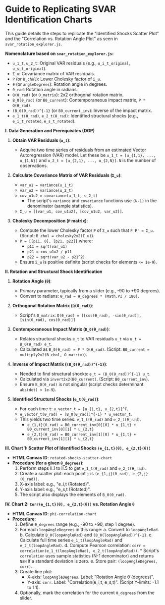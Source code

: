# Guide to Replicating SVAR Identification Charts

This guide details the steps to replicate the "Identified Shocks Scatter Plot" and the "Correlation vs. Rotation Angle Plot" as seen in `svar_rotation_explorer.js`.

**Nomenclature based on `svar_rotation_explorer.js`:**
*   `u_1_t`, `u_2_t`: Original VAR residuals (e.g., `u_i_t_original`, `u_s_t_original`).
*   `Σ_u`: Covariance matrix of VAR residuals.
*   `P` (or `B_chol`): Lower Cholesky factor of `Σ_u`.
*   `θ` (or `angleDegrees`): Rotation angle in degrees.
*   `θ_rad`: Rotation angle in radians.
*   `Q(θ_rad)` (or `O_matrix`): 2x2 orthogonal rotation matrix.
*   `B_0(θ_rad)` (or `B0_current`): Contemporaneous impact matrix, `P * Q(θ_rad)`.
*   `(B_0(θ_rad))^{-1}` (or `B0_current_inv`): Inverse of the impact matrix.
*   `e_1_t(θ_rad)`, `e_2_t(θ_rad)`: Identified structural shocks (e.g., `e_i_t_rotated`, `e_s_t_rotated`).

**I. Data Generation and Prerequisites (DGP)**

1.  **Obtain VAR Residuals (`u_t`)**:
    *   Acquire two time series of residuals from an estimated Vector Autoregression (VAR) model. Let these be `u_1_t = [u_{1,1}, ..., u_{1,N}]` and `u_2_t = [u_{2,1}, ..., u_{2,N}]`. `N` is the number of observations.

2.  **Calculate Covariance Matrix of VAR Residuals (`Σ_u`)**:
    *   `var_u1 = variance(u_1_t)`
    *   `var_u2 = variance(u_2_t)`
    *   `cov_u1u2 = covariance(u_1_t, u_2_t)`
        *   The script's `variance` and `covariance` functions use `(N-1)` in the denominator (sample statistics).
    *   `Σ_u = [[var_u1, cov_u1u2], [cov_u1u2, var_u2]]`.

3.  **Cholesky Decomposition (`P` matrix)**:
    *   Compute the lower Cholesky factor `P` of `Σ_u` such that `P P' = Σ_u`. (Script: `B_chol = cholesky2x2(Σ_u)`).
    *   `P = [[p11, 0], [p21, p22]]` where:
        *   `p11 = sqrt(var_u1)`
        *   `p21 = cov_u1u2 / p11`
        *   `p22 = sqrt(var_u2 - p21^2)`
    *   Ensure `Σ_u` is positive definite (script checks for elements `<= 1e-9`).

**II. Rotation and Structural Shock Identification**

1.  **Rotation Angle (`θ`)**:
    *   Primary parameter, typically from a slider (e.g., -90 to +90 degrees).
    *   Convert to radians: `θ_rad = θ_degrees * (Math.PI / 180)`.

2.  **Orthogonal Rotation Matrix (`Q(θ_rad)`)**:
    *   Script's `O_matrix`: `Q(θ_rad) = [[cos(θ_rad), -sin(θ_rad)], [sin(θ_rad), cos(θ_rad)]]`

3.  **Contemporaneous Impact Matrix (`B_0(θ_rad)`)**:
    *   Relates structural shocks `e_t` to VAR residuals `u_t` via `u_t = B_0(θ_rad) e_t`.
    *   Calculated as `B_0(θ_rad) = P * Q(θ_rad)`. (Script: `B0_current = multiply2x2(B_chol, O_matrix)`).

4.  **Inverse of Impact Matrix (`(B_0(θ_rad))^{-1}`)**:
    *   Needed to find structural shocks: `e_t = (B_0(θ_rad))^{-1} u_t`.
    *   Calculated via `invert2x2(B0_current)`. (Script: `B0_current_inv`).
    *   Ensure `B_0(θ_rad)` is not singular (script checks determinant `abs(det) < 1e-9`).

5.  **Identified Structural Shocks (`e_t(θ_rad)`)**:
    *   For each time `t`: `u_vector_t = [u_{1,t}, u_{2,t}]^T`.
    *   `e_vector_t(θ_rad) = (B_0(θ_rad))^{-1} * u_vector_t`.
    *   This yields two time series: `e_1_t(θ_rad)` and `e_2_t(θ_rad)`.
        *   `e_{1,t}(θ_rad) = B0_current_inv[0][0] * u_{1,t} + B0_current_inv[0][1] * u_{2,t}`
        *   `e_{2,t}(θ_rad) = B0_current_inv[1][0] * u_{1,t} + B0_current_inv[1][1] * u_{2,t}`

**III. Chart 1: Scatter Plot of Identified Shocks `(e_{1,t}(θ), e_{2,t}(θ))`**

*   **HTML Canvas ID**: `rotated-shocks-scatter-chart`
*   **Procedure (for a given `θ_degrees`)**:
    1.  Perform steps II.1 to II.5 to get `e_1_t(θ_rad)` and `e_2_t(θ_rad)`.
    2.  Create a scatter plot: each point `j` is `(e_{1,j}(θ_rad), e_{2,j}(θ_rad))`.
    3.  X-axis label: e.g., "e_i,t (Rotated)".
    4.  Y-axis label: e.g., "e_s,t (Rotated)".
    5.  The script also displays the elements of `B_0(θ_rad)`.

**IV. Chart 2: `Corr(e_{1,t}(θ), e_{2,t}(θ))` vs. Rotation Angle `θ`**

*   **HTML Canvas ID**: `phi-correlation-chart`
*   **Procedure**:
    1.  Define `θ_degrees` range (e.g., -90 to +90, step 1 degree).
    2.  For each `loopAngleDegrees` in this range:
        a.  Convert to `loopAngleRad`.
        b.  Calculate `B_0(loopAngleRad)` and `(B_0(loopAngleRad))^{-1}`.
        c.  Calculate full time series `e_1_t(loopAngleRad)` and `e_2_t(loopAngleRad)`.
        d.  Compute Pearson correlation: `corr = correlation(e_1_t(loopAngleRad), e_2_t(loopAngleRad))`.
            *   Script's `correlation` uses sample statistics (N-1 denominator) and returns `NaN` if a standard deviation is zero.
        e.  Store pair: `(loopAngleDegrees, corr)`.
    3.  Create line plot:
        *   X-axis: `loopAngleDegrees`. Label: "Rotation Angle θ (degrees)".
        *   Y-axis: `corr`. Label: "Correlation(e_i,t, e_s,t)". (Script Y-limits: -1.1 to 1.1).
    4.  Optionally, mark the correlation for the current `θ_degrees` from the slider.
